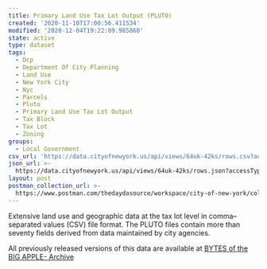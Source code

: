 ```yaml
---
title: Primary Land Use Tax Lot Output (PLUTO)
created: '2020-11-10T17:00:56.411534'
modified: '2020-12-04T19:22:09.985860'
state: active
type: dataset
tags:
  - Dcp
  - Department Of City Planning
  - Land Use
  - New York City
  - Nyc
  - Parcels
  - Pluto
  - Primary Land Use Tax Lot Output
  - Tax Block
  - Tax Lot
  - Zoning
groups:
  - Local Government
csv_url: 'https://data.cityofnewyork.us/api/views/64uk-42ks/rows.csv?accessType=DOWNLOAD'
json_url: >-
  https://data.cityofnewyork.us/api/views/64uk-42ks/rows.json?accessType=DOWNLOAD
layout: post
postman_collection_url: >-
  https://www.postman.com/thedaydasource/workspace/city-of-new-york/collection/15909983-a1670c81-4b59-4838-aa5c-67eeeb3c28a9
---
```

Extensive land use and geographic data at the tax lot level in comma–separated values (CSV) file format. The PLUTO files contain more than seventy fields derived from data maintained by city agencies.

All previously released versions of this data are available at <a href="https://www1.nyc.gov/site/planning/data-maps/open-data/bytes-archive.page?sorts[year]=0">BYTES of the BIG APPLE- Archive</a>
